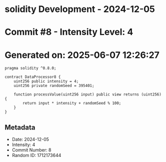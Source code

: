 ﻿# solidity Development - 2024-12-05
# Commit #8 - Intensity Level: 4
# Generated on: 2025-06-07 12:26:27
```solidity
pragma solidity ^0.8.0;

contract DataProcessor8 {
    uint256 public intensity = 4;
    uint256 private randomSeed = 395401;

    function processValue(uint256 input) public view returns (uint256) {
        return input * intensity + randomSeed % 100;
    }
}
```
## Metadata
- Date: 2024-12-05
- Intensity: 4
- Commit Number: 8
- Random ID: 1712173644

